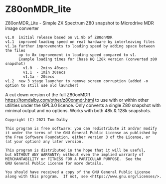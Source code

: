 # Z80onMDR_lite

Z80onMDR_Lite - Simple ZX Spectrum Z80 snapshot to Microdrive MDR image converter

    v1.0  initial release based on v1.9b of Z80onMDR
    v1.1  improved loading speed on real hardware by interleaving files
    v1.1a further improvements to loading speed by adding space between the files 
          up to 8x improvement in loading speed compared to v1.
          Example loading times for Chase HQ 128k version (converted z80 snapshot)
            v1.0  - 2mins 40secs
            v1.1  - 1min 30secs
            v1.1a - 20secs
    v1.2  new 3 stage launcher to remove screen corruption (added -o option to still use old launcher)

A cut down version of the full Z80onMDR https://tomdalby.com/other/z80onmdr.html 
to use with or within other utilities under the GPL3.0 licence. Only converts
a single Z80 snapshot with minimal output and no options. Works with both 48k &
128k snapshots.

    Copyright (C) 2021 Tom Dalby
 
    This program is free software: you can redistribute it and/or modify
    it under the terms of the GNU General Public License as published by
    the Free Software Foundation, either version 3 of the License, or
    (at your option) any later version.

    This program is distributed in the hope that it will be useful,
    but WITHOUT ANY WARRANTY; without even the implied warranty of
    MERCHANTABILITY or FITNESS FOR A PARTICULAR PURPOSE.  See the
    GNU General Public License for more details.

    You should have received a copy of the GNU General Public License
    along with this program.  If not, see <https://www.gnu.org/licenses/>.

